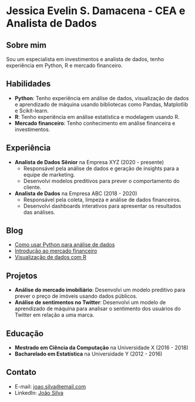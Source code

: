 # Jessica Evelin S. Damacena - CEA e Analista de Dados

## Sobre mim
Sou um especialista em investimentos e analista de dados, tenho experiência em Python, R e mercado financeiro.

## Habilidades
- **Python**: Tenho experiência em análise de dados, visualização de dados e aprendizado de máquina usando bibliotecas como Pandas, Matplotlib e Scikit-learn.
- **R**: Tenho experiência em análise estatística e modelagem usando R.
- **Mercado financeiro**: Tenho conhecimento em análise financeira e investimentos.

## Experiência
- **Analista de Dados Sênior** na Empresa XYZ (2020 - presente)
    - Responsável pela análise de dados e geração de insights para a equipe de marketing.
    - Desenvolvi modelos preditivos para prever o comportamento do cliente.
- **Analista de Dados** na Empresa ABC (2018 - 2020)
    - Responsável pela coleta, limpeza e análise de dados financeiros.
    - Desenvolvi dashboards interativos para apresentar os resultados das análises.

## Blog
- [Como usar Python para análise de dados](./blog/python-analise-dados.md)
- [Introdução ao mercado financeiro](./blog/introducao-mercado-financeiro.md)
- [Visualização de dados com R](./blog/visualizacao-dados-r.md)

## Projetos
- **Análise do mercado imobiliário**: Desenvolvi um modelo preditivo para prever o preço de imóveis usando dados públicos.
- **Análise de sentimentos no Twitter**: Desenvolvi um modelo de aprendizado de máquina para analisar o sentimento dos usuários do Twitter em relação a uma marca.

## Educação
- **Mestrado em Ciência da Computação** na Universidade X (2016 - 2018)
- **Bacharelado em Estatística** na Universidade Y (2012 - 2016)

## Contato
- E-mail: joao.silva@email.com
- LinkedIn: [João Silva](https://www.linkedin.com/in/joao-silva/)
